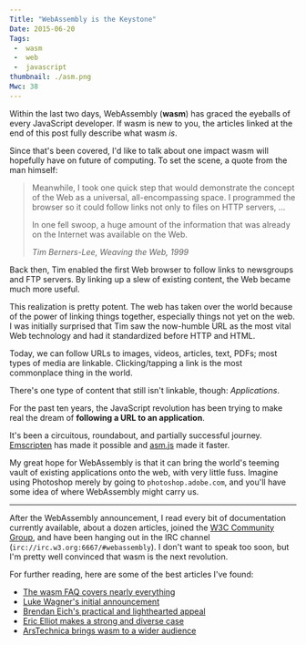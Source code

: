 ```yaml
---
Title: "WebAssembly is the Keystone"
Date: 2015-06-20
Tags:
 -  wasm
 -  web
 -  javascript
thumbnail: ./asm.png
Mwc: 38
---
```


Within the last two days, WebAssembly (**wasm**) has graced the eyeballs of
every JavaScript developer.  If wasm is new to you, the articles linked at the
end of this post fully describe what wasm *is*.

Since that's been covered, I'd like to talk about one impact wasm will
hopefully have on future of computing.  To set the scene, a quote from the man
himself:

<blockquote>
    <p>Meanwhile, I took one quick step that would demonstrate the concept of the
        Web as a universal, all-encompassing space.  I programmed the browser so it
        could follow links not only to files on HTTP servers, &hellip;</p>
    <p>In one fell swoop, a huge amount of the information that was already on the
        Internet was available on the Web.</p>
    <footer>
        <cite>
            Tim Berners-Lee, Weaving the Web, 1999
        </cite>
    </footer>
</blockquote>

Back then, Tim enabled the first Web browser to follow links to newsgroups and
FTP servers.  By linking up a slew of existing content, the Web became much
more useful.

This realization is pretty potent.  The web has taken over the world because of
the power of linking things together, especially things not yet on the web.  I
was initially surprised that Tim saw the now-humble URL as the most vital Web
technology and had it standardized before HTTP and HTML.

Today, we can follow URLs to images, videos, articles, text, PDFs; most types
of media are linkable.  Clicking/tapping a link is the most commonplace thing
in the world.

There's one type of content that still isn't linkable, though: *Applications*.

For the past ten years, the JavaScript revolution has been trying to make real
the dream of **following a URL to an application**.

It's been a circuitous, roundabout, and partially successful journey.
[Emscripten][emscripten] has made it possible and [asm.js][asmjs] made it
faster.

My great hope for WebAssembly is that it can bring the world's teeming vault of
existing applications onto the web, with very little fuss.  Imagine using
Photoshop merely by going to `photoshop.adobe.com`, and you'll have some idea
of where WebAssembly might carry us.

---

After the WebAssembly announcement, I read every bit of documentation currently
available, about a dozen articles, joined the [W3C Community Group][w3cgroup],
and have been hanging out in the IRC channel
(`irc://irc.w3.org:6667/#webassembly`).  I don't want to speak too soon, but
I'm pretty well convinced that wasm is the next revolution.

<!-- I'm imagining a future where this is a desktop shortcut:

    wasm://adobe.com/photoshop

A few thoughts about the future of wasm:

### Live installs

wasm has the potential to be the LiveCD of applications.  Imagine visiting a
wasm application in your browser.  If it's great, you might want to install it
locally.


-->

For further reading, here are some of the best articles I've found:

 - [The wasm FAQ covers nearly everything][faq]
 - [Luke Wagner's initial announcement][luke_article]
 - [Brendan Eich's practical and lighthearted appeal][eich_article]
 - [Eric Elliot makes a strong and diverse case][elliot_article]
 - [ArsTechnica brings wasm to a wider audience][ars_article]

<div hidden>
<img src="asm.png">
</div>

[luke_article]: https://blog.mozilla.org/luke/2015/06/17/webassembly/
[eich_article]: https://brendaneich.com/2015/06/from-asm-js-to-webassembly/#buried-lede
[ars_article]: http://arstechnica.com/information-technology/2015/06/the-web-is-getting-its-bytecode-webassembly/
[elliot_article]: https://medium.com/javascript-scene/what-is-webassembly-the-dawn-of-a-new-era-61256ec5a8f6
[axel_article]: www.2ality.com/2015/06/web-assembly.html
[w3cgroup]: https://www.w3.org/community/webassembly/
[faq]: https://github.com/WebAssembly/design/blob/master/FAQ.md
[emscripten]: http://emscripten.org/
[asmjs]: http://asmjs.org/
